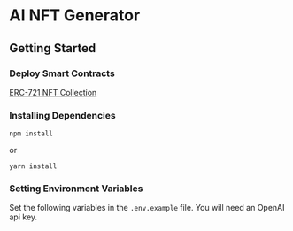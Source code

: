 # AI NFT Generator
## Getting Started


### Deploy Smart Contracts
[ERC-721 NFT Collection](https://thirdweb.com/thirdweb.eth/TokenERC721)

### Installing Dependencies

```
npm install
```
or
```
yarn install
```


### Setting Environment Variables

Set the following variables in the `.env.example` file. You will need an OpenAI api key.

